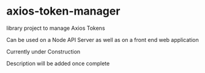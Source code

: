 # axios-token-manager
library project to manage Axios Tokens

Can be used on a Node API Server as well as on a front end web application

Currently under Construction

Description will be added once complete
